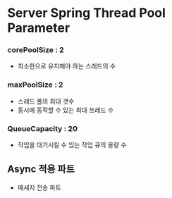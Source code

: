 # Server Spring Thread Pool Parameter

### corePoolSize : 2
- 최소한으로 유지해야 하는 스레드의 수

### maxPoolSize : 2
- 스레드 풀의 최대 갯수
- 동시에 동작할 수 있는 최대 쓰레드 수

### QueueCapacity : 20
- 작업을 대기시킬 수 있는 작업 큐의 용량 수


## Async 적용 파트
- 메세지 전송 파트
